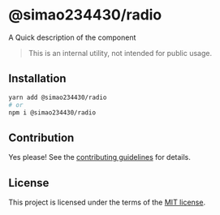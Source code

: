 # @simao234430/radio

A Quick description of the component

> This is an internal utility, not intended for public usage.

## Installation

```sh
yarn add @simao234430/radio
# or
npm i @simao234430/radio
```

## Contribution

Yes please! See the
[contributing guidelines](https://github.com/xiaosimao123/yooui/blob/master/CONTRIBUTING.md)
for details.

## License

This project is licensed under the terms of the
[MIT license](https://github.com/xiaosimao123/yooui/blob/master/LICENSE).
